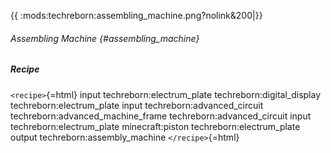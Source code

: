 {{ :mods:techreborn:assembling_machine.png?nolink&200\|}}

###### Assembling Machine {#assembling_machine}

##### Recipe

`<recipe>`{=html} input techreborn:electrum_plate
techreborn:digital_display techreborn:electrum_plate input
techreborn:advanced_circuit techreborn:advanced_machine_frame
techreborn:advanced_circuit input techreborn:electrum_plate
minecraft:piston techreborn:electrum_plate output
techreborn:assembly_machine `</recipe>`{=html}
